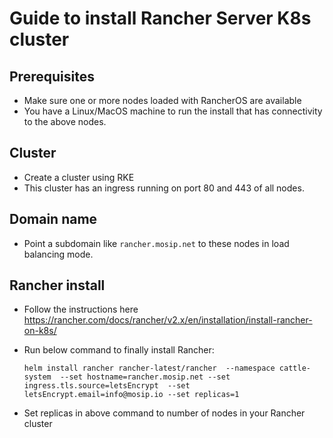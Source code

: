 # Guide to install Rancher Server K8s cluster

## Prerequisites

* Make sure one or more nodes loaded with RancherOS are available
* You have a Linux/MacOS machine to run the install that has connectivity to the above nodes.


## Cluster
* Create a cluster using RKE
* This cluster has an ingress running on port 80 and 443 of all nodes.

## Domain name
* Point a subdomain like `rancher.mosip.net` to these nodes in load balancing mode.

## Rancher install
* Follow the instructions here
https://rancher.com/docs/rancher/v2.x/en/installation/install-rancher-on-k8s/

* Run below command to finally install Rancher:
    ```
    helm install rancher rancher-latest/rancher  --namespace cattle-system  --set hostname=rancher.mosip.net --set ingress.tls.source=letsEncrypt  --set letsEncrypt.email=info@mosip.io --set replicas=1
    ```
* Set replicas in above command to number of nodes in your Rancher cluster
